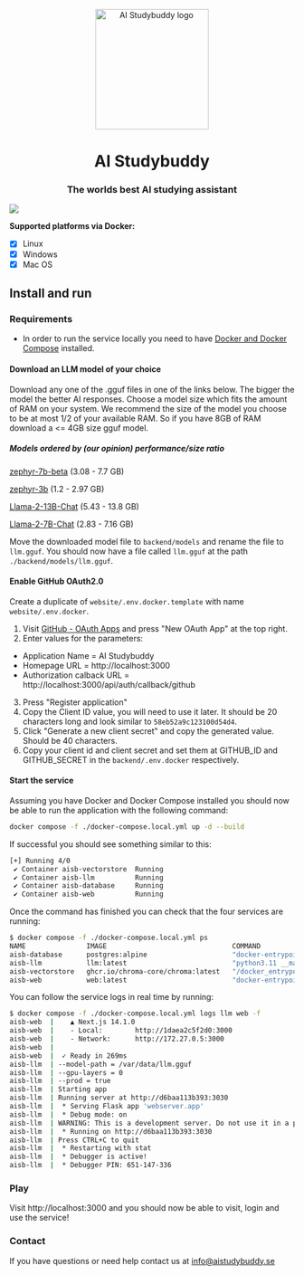<!-- <div style="display:flex;align-items: center; margin-bottom: 2rem; flex-wrap: wrap; justify-content: center;"> -->

<p align="center">
    <img src="https://raw.githubusercontent.com/knobz12/D0020E-project-course/main/media/logo.png" alt="AI Studybuddy logo" width="200" height="213"  />
</p>

<p align="center">
    <h1 align="center">AI Studybuddy</h1>
    <h3 align="center">The worlds best AI studying assistant</h3>
</p>

[![](https://img.shields.io/badge/license-AI_Studybuddy_license-blue.svg)](https://github.com/knobz12/D0020E-project-course/blob/main/LICENSE)

**Supported platforms via Docker:**

- [x] Linux
- [x] Windows
- [x] Mac OS

## Install and run

### Requirements

- In order to run the service locally you need to have [Docker and Docker Compose](https://www.docker.com/products/docker-desktop/) installed.

#### Download an LLM model of your choice

Download any one of the .gguf files in one of the links below. The bigger the model the better AI responses.
Choose a model size which fits the amount of RAM on your system. We recommend the size of the model you choose to be at most
1/2 of your available RAM. So if you have 8GB of RAM download a <= 4GB size gguf model.

##### Models ordered by (our opinion) performance/size ratio

[zephyr-7b-beta](https://huggingface.co/TheBloke/zephyr-7B-beta-GGUF/tree/main) (3.08 - 7.7 GB)

[zephyr-3b](https://huggingface.co/TheBloke/stablelm-zephyr-3b-GGUF/tree/main) (1.2 - 2.97 GB)

[Llama-2-13B-Chat](https://huggingface.co/TheBloke/Llama-2-13B-chat-GGUF/tree/main) (5.43 - 13.8 GB)

[Llama-2-7B-Chat](https://huggingface.co/TheBloke/Llama-2-7B-Chat-GGUF/tree/main) (2.83 - 7.16 GB)

Move the downloaded model file to `backend/models` and rename the file to `llm.gguf`. You should now have a file called `llm.gguf` at the path `./backend/models/llm.gguf`.

#### Enable GitHub OAuth2.0

Create a duplicate of `website/.env.docker.template` with name `website/.env.docker`.

1. Visit [GitHub - OAuth Apps](https://github.com/settings/developers) and press "New OAuth App" at the top right.
2. Enter values for the parameters:

- Application Name = AI Studybuddy
- Homepage URL = http://localhost:3000
- Authorization calback URL = http://localhost:3000/api/auth/callback/github

3. Press "Register application"
4. Copy the Client ID value, you will need to use it later. It should be 20 characters long and look similar to `58eb52a9c123100d54d4`.
5. Click "Generate a new client secret" and copy the generated value. Should be 40 characters.
6. Copy your client id and client secret and set them at GITHUB_ID and GITHUB_SECRET in the `backend/.env.docker` respectively.

#### Start the service

Assuming you have Docker and Docker Compose installed you should now be able to run the application with the following command:

```sh
docker compose -f ./docker-compose.local.yml up -d --build
```

If successful you should see something similar to this:

```sh
[+] Running 4/0
 ✔ Container aisb-vectorstore  Running
 ✔ Container aisb-llm          Running
 ✔ Container aisb-database     Running
 ✔ Container aisb-web          Running
```

Once the command has finished you can check that the four services are running:

```sh
$ docker compose -f ./docker-compose.local.yml ps
NAME               IMAGE                               COMMAND                  SERVICE    CREATED         STATUS         PORTS
aisb-database      postgres:alpine                     "docker-entrypoint.s…"   database   6 seconds ago   Up 5 seconds   0.0.0.0:5432->5432/tcp, :::5432->5432/tcp
aisb-llm           llm:latest                          "python3.11 __main__…"   llm        6 seconds ago   Up 5 seconds   0.0.0.0:3030->3030/tcp, :::3030->3030/tcp
aisb-vectorstore   ghcr.io/chroma-core/chroma:latest   "/docker_entrypoint.…"   chroma     6 seconds ago   Up 5 seconds   0.0.0.0:8000->8000/tcp, :::8000->8000/tcp
aisb-web           web:latest                          "docker-entrypoint.s…"   web        6 seconds ago   Up 5 seconds   0.0.0.0:3000->3000/tcp, :::3000->3000/tcp
```

You can follow the service logs in real time by running:

```sh
$ docker compose -f ./docker-compose.local.yml logs llm web -f
aisb-web  |    ▲ Next.js 14.1.0
aisb-web  |    - Local:        http://1daea2c5f2d0:3000
aisb-web  |    - Network:      http://172.27.0.5:3000
aisb-web  |
aisb-web  |  ✓ Ready in 269ms
aisb-llm  | --model-path = /var/data/llm.gguf
aisb-llm  | --gpu-layers = 0
aisb-llm  | --prod = true
aisb-llm  | Starting app
aisb-llm  | Running server at http://d6baa113b393:3030
aisb-llm  |  * Serving Flask app 'webserver.app'
aisb-llm  |  * Debug mode: on
aisb-llm  | WARNING: This is a development server. Do not use it in a production deployment. Use a production WSGI server instead.
aisb-llm  |  * Running on http://d6baa113b393:3030
aisb-llm  | Press CTRL+C to quit
aisb-llm  |  * Restarting with stat
aisb-llm  |  * Debugger is active!
aisb-llm  |  * Debugger PIN: 651-147-336
```

### Play

Visit http://localhost:3000 and you should now be able to visit, login and use the service!

### Contact

If you have questions or need help contact us at info@aistudybuddy.se
